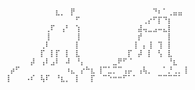 ⠀⠀⠀⠀⠀⠀⠀⠀⠀⠀⣆⡀⠀⡟⠀⠀⠀⠀
⠀⠀⠀⠀⠀⠀⠀⠀⠀⠀⠀⠙⠆⠁⢀⣤⣤⠀
⠀⠀⠀⠀⠀⠀⠀⠀⠀⠀⠀⠀⠀⠀⠋⠀⠀⠀
⠀⠀⠀⠀⠀⠀⠀⠀⠀⢀⡔⠋⡏⠙⡆⠀⠀⠀
⠀⠀⠀⠀⠀⠀⠀⠀⢀⠏⠀⢠⠃⠀⢱⠀⠀⠀
⠀⠀⠀⠀⠀⠀⠀⠀⣼⢤⣀⣠⠤⣄⡇⠀⠀⠀
⠀⠀⠀⠀⠀⠀⠀⠀⢸⠀⠀⠀⠀⠀⢸⠀⠀⠀
⠀⠀⠀⠀⠀⠀⠀⠀⡞⠀⠀⠀⠀⠀⡇⠀⠀⠀
⠀⠀⠀⠀⠀⠀⠀⢀⠇⠀⠀⠀⠀⠀⡇⠀⠀⠀
⠀⠀⠀⠀⠀⠀⠀⢸⠀⡄⢸⠀⢹⠀⡇⠀⠀⠀
⠀⠀⠀⠀⠀⠀⠀⡏⠀⡇⡏⠀⡇⠀⣇⠀⠀⠀
⠀⠀⠀⠀⠀⠀⡏⠀⡼⠀⡇⠀⢣⠀⣇⠀⠀⠀
⠀⠀⠀⠀⠀⡼⠀⢠⠇⣠⠇⠀⠼⠀⠘⡄⠀⠀
⠀⠀⠀⣀⠟⠋⠈⠀⠀⠀⠀⠀⠀⠀⠘⣆⠀⠀
⠀⡴⠋⠀⠀⠀⠀⠀⠀⠀⠀⠀⠰⣄⠀⡔⠓⣆
⢸⠉⣁⡉⠉⢠⡤⠀⢠⢧⡀⠀⠀⠁⡘⢀⡀⢸
⢸⠀⠀⠀⠠⠎⠀⢧⠏⠀⠘⣆⡀⠀⡇⠀⠀⡏
⠀⠉⠑⠒⠒⠋⠁⠁⠀⠀⠀⠀⠉⠉⠉⠉⠁⠀
